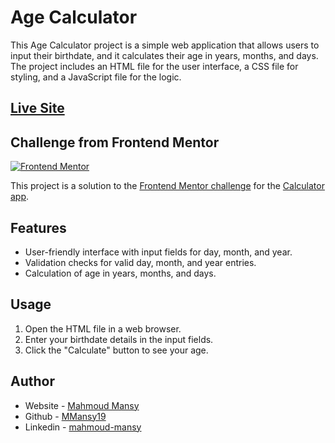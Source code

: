 # Age Calculator

This Age Calculator project is a simple web application that allows users to input their birthdate, and it calculates their age in years, months, and days. The project includes an HTML file for the user interface, a CSS file for styling, and a JavaScript file for the logic.

## [Live Site](https://main--mansy-age-calculator.netlify.app)

## Challenge from Frontend Mentor
[![Frontend Mentor](https://img.shields.io/badge/Frontend%20Mentor-Completed-brightgreen.svg)](https://www.frontendmentor.io/)

This project is a solution to the [Frontend Mentor challenge](https://www.frontendmentor.io/challenges/age-calculator-app-dF9DFFpj-Q) for the [Calculator app](https://main--mansy-age-calculator.netlify.app).

## Features
- User-friendly interface with input fields for day, month, and year.
- Validation checks for valid day, month, and year entries.
- Calculation of age in years, months, and days.
## Usage
1. Open the HTML file in a web browser.
2. Enter your birthdate details in the input fields.
3. Click the "Calculate" button to see your age.


## Author

- Website - [Mahmoud Mansy](https://mahmoud-mansy-portfolio.netlify.app/)
- Github - [MMansy19](https://github.com/MMansy19)
- Linkedin - [mahmoud-mansy](https://www.linkedin.com/in/mahmoud-mansy-a189a5232/)

